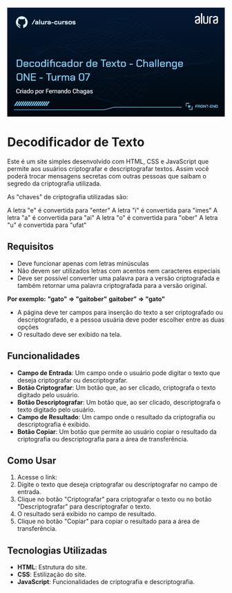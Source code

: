 ![Decodificador de Texto](https://github.com/Fe-Chagas-Dev/decodificador-de-texto/blob/main/imagens/Front-end-Decodificador%20de%20Texto%20-%20Challenge%20ONE%20-%20Turma%2007.png)

# Decodificador de Texto

Este é um site simples desenvolvido com HTML, CSS e JavaScript que permite aos usuários criptografar e descriptografar textos. Assim você poderá trocar mensagens secretas com outras pessoas que saibam o segredo da criptografia utilizada.

As "chaves" de criptografia utilizadas são:

A letra "e" é convertida para "enter"
A letra "i" é convertida para "imes"
A letra "a" é convertida para "ai"
A letra "o" é convertida para "ober"
A letra "u" é convertida para "ufat"

## Requisitos

- Deve funcionar apenas com letras minúsculas
- Não devem ser utilizados letras com acentos nem caracteres especiais
- Deve ser possível converter uma palavra para a versão criptografada e também retornar uma palavra criptografada para a versão original.

**Por exemplo:**
**"gato" => "gaitober"**
**gaitober" => "gato"**

- A página deve ter campos para inserção do texto a ser criptografado ou descriptografado, e a pessoa usuária deve poder escolher entre as duas opções
- O resultado deve ser exibido na tela.

## Funcionalidades

- **Campo de Entrada**: Um campo onde o usuário pode digitar o texto que deseja criptografar ou descriptografar.
- **Botão Criptografar**: Um botão que, ao ser clicado, criptografa o texto digitado pelo usuário.
- **Botão Descriptografar**: Um botão que, ao ser clicado, descriptografa o texto digitado pelo usuário.
- **Campo de Resultado**: Um campo onde o resultado da criptografia ou descriptografia é exibido.
- **Botão Copiar**: Um botão que permite ao usuário copiar o resultado da criptografia ou descriptografia para a área de transferência.

## Como Usar

1. Acesse o link: 
2. Digite o texto que deseja criptografar ou descriptografar no campo de entrada.
3. Clique no botão "Criptografar" para criptografar o texto ou no botão "Descriptografar" para descriptografar o texto.
4. O resultado será exibido no campo de resultado.
5. Clique no botão "Copiar" para copiar o resultado para a área de transferência.

## Tecnologias Utilizadas

- **HTML**: Estrutura do site.
- **CSS**: Estilização do site.
- **JavaScript**: Funcionalidades de criptografia e descriptografia.
